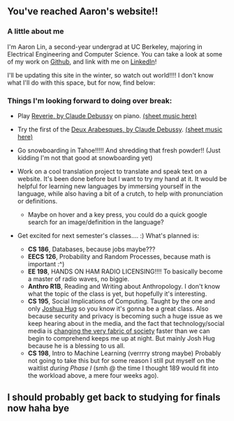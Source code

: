 ## You've reached Aaron's website!!
### A little about me
  I'm Aaron Lin, a second-year undergrad at UC Berkeley, majoring in Electrical Engineering and Computer Science. You can take a look at some of my work on [Github](https://github.com/lin-aaron/), and link with me on [LinkedIn](https://linkedin.com/aaron-lin8)! 

I'll be updating this site in the winter, so watch out world!!!! I don't know what I'll do with this space, but for now, find below:

### Things I'm looking forward to doing over break:
* Play [Reverie, by Claude Debussy](https://www.youtube.com/watch?v=vqXwzUW_fhM) on piano. [(sheet music here)](http://ks.petruccimusiclibrary.org/files/imglnks/usimg/9/97/IMSLP14012-Debussy_-_R%C3%AAverie_(piano).pdf)

* Try the first of the [Deux Arabesques, by Claude Debussy](https://www.youtube.com/watch?v=Yh36PaE-Pf0). [(sheet music here)](http://ks.petruccimusiclibrary.org/files/imglnks/usimg/3/37/IMSLP02821-Debussy-L066.pdf)

* Go snowboarding in Tahoe!!!!! And shredding that fresh powder!! (Just kidding I'm not that good at snowboarding yet)

* Work on a cool translation project to translate and speak text on a website. It's been done before but I want to try my hand at it. It would be helpful for learning new languages by immersing yourself in the language, while also having a bit of a crutch, to help with pronunciation or definitions. 
  * Maybe on hover and a key press, you could do a quick google search for an image/definition in the language?

* Get excited for next semester's classes.... :) What's planned is:
  * __CS 186__, Databases, because jobs maybe???
  * __EECS 126__, Probability and Random Processes, because math is important :^)
  * __EE 198__, HANDS ON HAM RADIO LICENSING!!!! To basically become a master of radio waves, no biggie.
  * __Anthro R1B__, Reading and Writing about Anthropology. I don't know what the topic of the class is yet, but hopefully it's interesting.
  * __CS 195__, Social Implications of Computing. Taught by the one and only [Joshua Hug](https://www2.eecs.berkeley.edu/Faculty/Homepages/joshhug.html) so you know it's gonna be a great class. Also because security and privacy is becoming such a huge issue as we keep hearing about in the media, and the fact that technology/social media is [changing the very fabric of society](https://www.youtube.com/watch?time_continue=1281&v=PMotykw0SIk) faster than we can begin to comprehend keeps me up at night. But mainly Josh Hug because he is a blessing to us all. 
  * __CS 198__, Intro to Machine Learning (verrrry strong maybe) Probably not going to take this but for some reason I still put myself on the waitlist  *during Phase I* (smh @ the time I thought 189 would fit into the workload above, a mere four weeks ago).


## I should probably get back to studying for finals now haha bye
